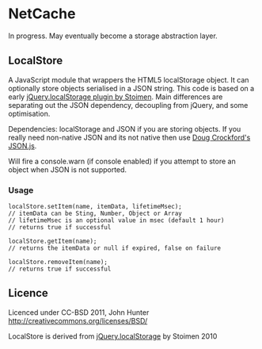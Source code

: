 # NetCache #

In progress. May eventually become a storage abstraction layer.

## LocalStore ##

A JavaScript module that wrappers the HTML5 localStorage object. It can optionally store objects serialised in a JSON string. This code is based on a early [jQuery.localStorage plugin by Stoimen](http://www.stoimen.com/blog/2010/02/26/jquery-localstorage-plugin-alpha/). Main differences are separating out the JSON dependency, decoupling from jQuery, and some optimisation.

Dependencies: localStorage and JSON if you are storing objects. If you really need non-native JSON and its not native then use [Doug Crockford's JSON.js](https://github.com/douglascrockford/JSON-js).

Will fire a console.warn (if console enabled) if you attempt to store an object when JSON is not supported.

### Usage ###

	localStore.setItem(name, itemData, lifetimeMsec);
	// itemData can be Sting, Number, Object or Array
	// lifetimeMsec is an optional value in msec (default 1 hour)
	// returns true if successful
	
	localStore.getItem(name);
	// returns the itemData or null if expired, false on failure
	
	localStore.removeItem(name);
	// returns true if successful

## Licence ##

Licenced under CC-BSD 2011, John Hunter 
<http://creativecommons.org/licenses/BSD/>

LocalStore is derived from [jQuery.localStorage](http://www.stoimen.com/blog/2010/02/26/jquery-localstorage-plugin-alpha/) by Stoimen 2010